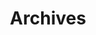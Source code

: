 ---
layout: post-index
title: Archives
excerpt: "All posts"
permalink: /archives/
image:
  feature: GrungeTextures/TD-GrungeTexture2.jpg
  credit: Think Four
  creditlink: http://ThinkDesignBlog.com
redirect_from:
  - /blog/archives/
---